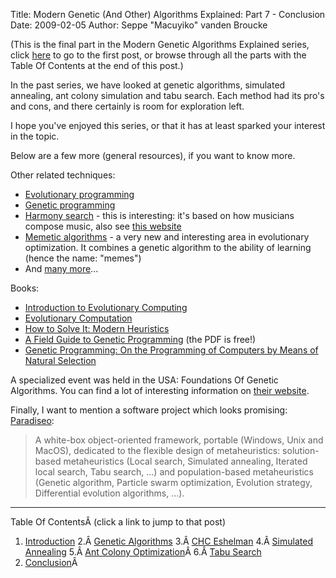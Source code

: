 Title: Modern Genetic (And Other) Algorithms Explained: Part 7 - Conclusion
Date: 2009-02-05
Author: Seppe "Macuyiko" vanden Broucke

(This is the final part in the Modern Genetic Algorithms Explained series, click [here](|filename|2009_01_modern-genetic-and-other-algorithms-1.md) to go to the first post, or browse through all the parts with the Table Of Contents at the end of this post.)

In the past series, we have looked at genetic algorithms, simulated annealing, ant colony simulation and tabu search. Each method had its pro's and cons, and there certainly is room for exploration left.

I hope you've enjoyed this series, or that it has at least sparked your interest in the topic.

Below are a few more (general resources), if you want to know more.

Other related techniques:

*   [Evolutionary programming][2]
*   [Genetic programming][3]
*   [Harmony search][4] - this is interesting: it's based on how musicians compose music, also see [this website][5]
*   [Memetic algorithms][6] - a very new and interesting area in evolutionary optimization. It combines a genetic algorithm to the ability of learning (hence the name: "memes")
*   And [many more][7]...

Books:

*   [Introduction to Evolutionary Computing][8]
*   [Evolutionary Computation][9]
*   [How to Solve It: Modern Heuristics][10]
*   [A Field Guide to Genetic Programming][11] (the PDF is free!)
*   [Genetic Programming: On the Programming of Computers by Means of Natural Selection][12]

A specialized event was held in the USA: Foundations Of Genetic Algorithms. You can find a lot of interesting information on [their website][13].

Finally, I want to mention a software project which looks promising: [Paradiseo][14]:

> A white-box object-oriented framework, portable (Windows, Unix and MacOS), dedicated to the flexible design of metaheuristics: solution-based metaheuristics (Local search, Simulated annealing, Iterated local search, Tabu search, ...) and population-based metaheuristics (Genetic algorithm, Particle swarm optimization, Evolution strategy, Differential evolution algorithms, ...).


-----

Table Of ContentsÂ (click a link to jump to that post)

1. [Introduction](|filename|2009_01_modern-genetic-and-other-algorithms-1.md)
2.Â [Genetic Algorithms](|filename|2009_01_modern-genetic-and-other-algorithms-2.md)
3.Â [CHC Eshelman](|filename|2009_01_modern-genetic-and-other-algorithms-3.md)
4.Â [Simulated Annealing](|filename|2009_01_modern-genetic-and-other-algorithms-4.md)
5.Â [Ant Colony Optimization](|filename|2009_01_modern-genetic-and-other-algorithms-5.md)Â
6.Â [Tabu Search](|filename|2009_01_modern-genetic-and-other-algorithms-6.md)
7. [Conclusion](|filename|2009_01_modern-genetic-and-other-algorithms-7.md)Â


 [1]: http://blog.macuyiko.com/2009/01/modern-genetic-and-other-algorithms.html
 [2]: http://en.wikipedia.org/wiki/Evolutionary_programming
 [3]: http://en.wikipedia.org/wiki/Genetic_programming
 [4]: http://en.wikipedia.org/wiki/Harmony_search
 [5]: http://www.hydroteq.com/
 [6]: http://en.wikipedia.org/wiki/Memetic_algorithm
 [7]: http://en.wikipedia.org/wiki/Genetic_algorithm#Related_techniques
 [8]: http://www.amazon.com/Introduction-Evolutionary-Computing-Natural/dp/3540401849/ref=pd_sim_b_3
 [9]: http://www.amazon.com/Evolutionary-Computation-Kenneth-Jong/dp/0262041944
 [10]: http://www.amazon.com/How-Solve-Heuristics-Zbigniew-Michalewicz/dp/3540660615
 [11]: http://www.gp-field-guide.org.uk/
 [12]: http://www.amazon.com/Genetic-Programming-Computers-Selection-Adaptive/dp/0262111705/ref=pd_bbs_sr_1?ie=UTF8&s=books&qid=1230992985&sr=8-1
 [13]: http://www.sigevo.org/foga-2009/
 [14]: http://paradiseo.gforge.inria.fr/index.php?n=Paradiseo.Home
 [15]: http://blog.macuyiko.com/2009/01/modern-genetic-and-other-algorithms_06.html
 [16]: http://blog.macuyiko.com/2009/01/modern-genetic-and-other-algorithms_237.html
 [17]: http://blog.macuyiko.com/2009/01/modern-genetic-and-other-algorithms_4050.html
 [18]: http://blog.macuyiko.com/2009/01/modern-genetic-and-other-algorithms_22.html
 [19]: http://blog.macuyiko.com/2009/01/modern-genetic-and-other-algorithms_07.html
 [20]: http://blog.macuyiko.com/2009/02/modern-genetic-and-other-algorithms.html
